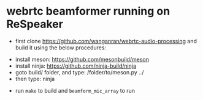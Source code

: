 # webrtc beamformer running on ReSpeaker
* first clone https://github.com/wanganran/webrtc-audio-processing and build it using the below procedures:
 - install meson: https://github.com/mesonbuild/meson
 - install ninja: https://github.com/ninja-build/ninja
 - goto build/ folder, and type: /folder/to/meson.py ../
 - then type: ninja
* run `make` to build and `beamform_mic_array` to run
